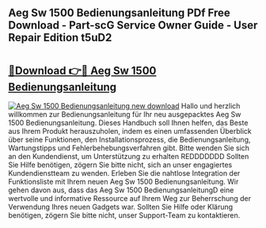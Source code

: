 ## Aeg Sw 1500 Bedienungsanleitung PDf Free Download - Part-scG Service Owner Guide - User Repair Edition t5uD2

# <h2><a href="http://df4bbv5.blite.top/?on=Aeg+Sw+1500+Bedienungsanleitung">🔗Download 👉🔴 Aeg Sw 1500 Bedienungsanleitung</a></h2>

[![Aeg Sw 1500 Bedienungsanleitung new download](https://i.imgur.com/lujVjoI.png)](http://df4bbv5.blite.top/?on=Aeg+Sw+1500+Bedienungsanleitung)
Hallo und herzlich willkommen zur Bedienungsanleitung für Ihr neu ausgepacktes Aeg Sw 1500 Bedienungsanleitung. Dieses Handbuch soll Ihnen helfen, das Beste aus Ihrem Produkt herauszuholen, indem es einen umfassenden Überblick über seine Funktionen, den Installationsprozess, die Bedienungsanleitung, Wartungstipps und Fehlerbehebungsverfahren gibt. Bitte wenden Sie sich an den Kundendienst, um Unterstützung zu erhalten REDDDDDDD Sollten Sie Hilfe benötigen, zögern Sie bitte nicht, sich an unser engagiertes Kundendienstteam zu wenden. Erleben Sie die nahtlose Integration der Funktionsliste mit Ihrem neuen Aeg Sw 1500 Bedienungsanleitung. Wir gehen davon aus, dass das Aeg Sw 1500 BedienungsanleitungD eine wertvolle und informative Ressource auf Ihrem Weg zur Beherrschung der Verwendung Ihres neuen Gadgets war. Sollten Sie Hilfe oder Klärung benötigen, zögern Sie bitte nicht, unser Support-Team zu kontaktieren.
